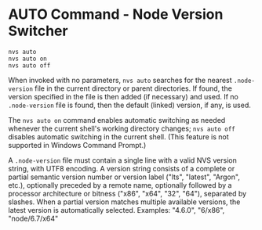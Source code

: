 # AUTO Command - Node Version Switcher
```
nvs auto
nvs auto on
nvs auto off
```
When invoked with no parameters, `nvs auto` searches for the nearest `.node-version` file in the current directory or parent directories. If found, the version specified in the file is then added (if necessary) and used. If no `.node-version` file is found, then the default (linked) version, if any, is used.

The `nvs auto on` command enables automatic switching as needed whenever the current shell's working directory changes; `nvs auto off` disables automatic switching in the current shell. (This feature is not supported in Windows Command Prompt.)

A `.node-version` file must contain a single line with a valid NVS version string, with UTF8 encoding. A version string consists of a complete or partial semantic version number or version label  ("lts", "latest", "Argon", etc.), optionally preceded by a remote name, optionally followed by a processor architecture or bitness ("x86", "x64", "32", "64"), separated by slashes. When a partial version matches multiple available versions, the latest version is automatically selected. Examples: "4.6.0", "6/x86", "node/6.7/x64"
